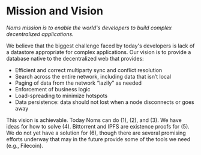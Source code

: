 # Mission and Vision

*Noms mission is to enable the world's developers to build complex
decentralized applications.*

We believe that the biggest challenge faced by today's developers is
lack of a datastore appropriate for complex applications. Our vision
is to provide a database native to the decentralized web that
provides:

* Efficient and correct multiparty sync and conflict resolution
* Search across the entire network, including data that isn’t local
* Paging of data from the network “lazily” as needed
* Enforcement of business logic
* Load-spreading to minimize hotspots
* Data persistence: data should not lost when a node disconnects or goes away

This vision is achievable. Today Noms can do (1), (2), and (3). We
have ideas for how to solve (4).  Bittorrent and IPFS are existence
proofs for (5). We do not yet have a solution for (6), though there
are several promising efforts underway that may in the future provide
some of the tools we need (e.g., Filecoin).

